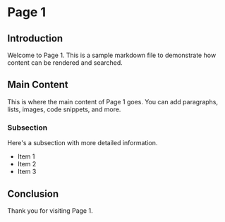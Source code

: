 # Page 1

## Introduction

Welcome to Page 1. This is a sample markdown file to demonstrate how content can be rendered and searched.

## Main Content

This is where the main content of Page 1 goes. You can add paragraphs, lists, images, code snippets, and more.

### Subsection

Here's a subsection with more detailed information.

- Item 1
- Item 2
- Item 3

## Conclusion

Thank you for visiting Page 1.
